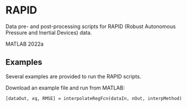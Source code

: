 # RAPID
Data pre- and post-processing scripts for RAPID (Robust Autonomous Pressure and Inertial Devices) data.

MATLAB 2022a

## Examples

Several examples are provided to run the RAPID scripts.

Download an example file and run from MATLAB:

    [dataOut, xq, RMSE] = interpolateRegFcn(dataIn, nOut, interpMethod)

